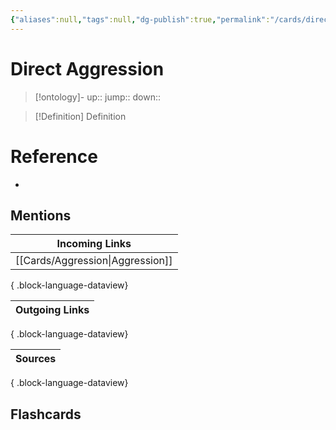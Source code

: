 ```yaml
---
{"aliases":null,"tags":null,"dg-publish":true,"permalink":"/cards/direct-aggression/","dgPassFrontmatter":true}
---
```


# Direct Aggression

> [!ontology]-
> up:: 
> jump:: 
> down:: 

> [!Definition] Definition
> 

# Reference
- 

## Mentions
| Incoming Links                      |
| ----------------------------------- |
| [[Cards/Aggression\|Aggression]] |

{ .block-language-dataview}

| Outgoing Links |
| -------------- |

{ .block-language-dataview}

| Sources |
| ------- |

{ .block-language-dataview}

## Flashcards 
